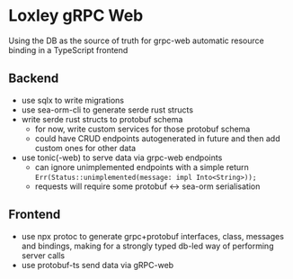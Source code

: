 # Loxley gRPC Web

Using the DB as the source of truth for grpc-web automatic resource binding in a TypeScript frontend

## Backend

* use sqlx to write migrations
* use sea-orm-cli to generate serde rust structs
* write serde rust structs to protobuf schema
  * for now, write custom services for those protobuf schema
  * could have CRUD endpoints autogenerated in future and then add custom ones for other data
* use tonic(-web) to serve data via grpc-web endpoints
  * can ignore unimplemented endpoints with a simple return `Err(Status::unimplemented(message: impl Into<String>));`
  * requests will require some protobuf <-> sea-orm serialisation

## Frontend

* use npx protoc to generate grpc+protobuf interfaces, class, messages and bindings, making for a strongly typed db-led way of performing server calls
* use protobuf-ts send data via gRPC-web
